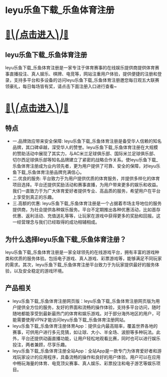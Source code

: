 # leyu乐鱼下载_乐鱼体育注册

# [🍉⎝⎛点击进入⎞⎠🍉](https://kkdd668.cn)
## leyu乐鱼下载_乐鱼体育注册
leyu乐鱼下载_乐鱼体育注册是一家专注于体育赛事的在线娱乐提供商提供体育赛事直播投注、真人娱乐、棋牌、电竞等，网站注重用户体验，提供便捷的注册和登录，支持多平台和多设备的访问leyu乐鱼下载_乐鱼体育注册邀您每日观五大联赛领豪礼，每日每场皆有奖，请点击下面注册入口进行查看~
# [🍉⎝⎛点击进入⎞⎠🍉](https://kkdd668.cn)

## 特点
- 一.品牌效应带来安全保障: leyu乐鱼下载_乐鱼体育注册是备受华人信赖的知名品牌，其口碑卓越，深受华人的赞誉。leyu乐鱼下载_乐鱼体育注册在大规模的赞助活动中展现了其实力，与AC米兰足球俱乐部、国际米兰足球俱乐部、切尔西足球俱乐部等知名品牌建立了紧密的战略合作关系。使leyu乐鱼下载_乐鱼体育注册成为业内领先者，更为用户提供了可靠、安全的保障，对leyu乐鱼下载_乐鱼体育注册品牌充满信心。
- 二.优良的服务: 平台致力于为用户提供优质的体育服务，并提供多样化的体育项目选择。平台还提供奖励活动和赛事直播，为用户带来更多的娱乐和收益。我们一直致力于为广大体育爱好者提供专业、高品质的服务，希望用户在平台上享受到真正的乐趣。
- 三.高额的优惠: leyu乐鱼下载_乐鱼体育注册是一个占据着市场主导地位的服务提供商，为社会提供各种娱乐服务。平台不定期推出各种优惠活动，比如首存优惠、返利活动、充值送礼等等，让玩家在游戏中获得更多的奖励和回报。这一经营理念与我们已经取得的成功相辅相成。

## 为什么选择leyu乐鱼下载_乐鱼体育注册？
leyu乐鱼下载_乐鱼体育注册是一家全球领先的在线游戏平台，拥有丰富的游戏种类和优质的服务体验。包括电子游戏、真人游戏、彩票游戏等，能够满足不同玩家的需求。其次，leyu乐鱼下载_乐鱼体育注册平台致力于为玩家提供最好的服务体验，以及安全稳定的游戏环境。
## 产品相关
- leyu乐鱼下载_乐鱼体育注册网页版：leyu乐鱼下载_乐鱼体育注册网页版为用户提供全方位的服务，友好的界面和流畅的操作体验，支持多平台访问，随时随地都能享受到最新最热门的体育和娱乐游戏。对于部分海外地区的用户，可能需要使用VPN才能访问leyu乐鱼下载_乐鱼体育注册网站。
- leyu乐鱼下载_乐鱼体育注册体育App：提供业内最高赔率，覆盖世界各地的赛事，可供用户进行多元竞猜，如让球、大小、半全场、波胆等多种玩法。此外，平台还提供动画直播功能，让用户轻松地观看比赛，同时也可以进行娱乐投注，两者兼顾，尽享乐趣。
- leyu乐鱼下载_乐鱼体育注册全站App：全站App是一款专门为体育爱好者和游戏玩家设计的应用程序，具备流畅的操作和良好的用户体验。用户可以在应用中畅玩海量的体育、电竞顶尖赛事、真人娱乐、彩票投注和电子游艺等娱乐项目。
